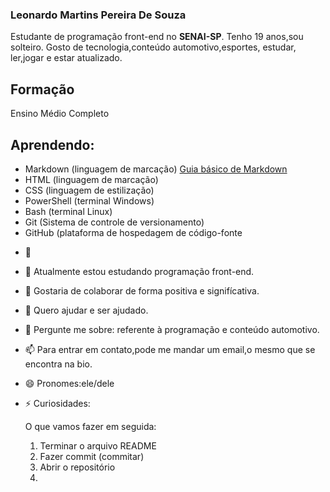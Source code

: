 ### Leonardo Martins Pereira De Souza

   Estudante de programação front-end no **SENAI-SP**. Tenho 19 anos,sou solteiro. Gosto de tecnologia,conteúdo automotivo,esportes, estudar, ler,jogar e estar atualizado.

## Formação
Ensino Médio Completo

## Aprendendo:

 * Markdown (linguagem de marcação)
[Guia básico de Markdown](https://docs.pipz.com/central-de-ajuda/learning-center/guia-basico-de-markdown#open)
* HTML (linguagem de marcação)
* CSS (linguagem de estilização)
* PowerShell (terminal Windows)
* Bash (terminal Linux)
* Git (Sistema de controle de versionamento)
* GitHub (plataforma de hospedagem de código-fonte



- 🔭 
- 🌱 Atualmente estou estudando programação front-end.
- 👯 Gostaria de colaborar de forma positiva e signifícativa.
- 🤔 Quero ajudar e ser ajudado.
- 💬 Pergunte me sobre: referente à programação e conteúdo automotivo.
- 📫 Para entrar em contato,pode me mandar um email,o mesmo que se encontra na bio.
- 😄 Pronomes:ele/dele
- ⚡ Curiosidades:

  O que vamos fazer em seguida:
  1. Terminar o arquivo README
  2. Fazer commit (commitar)
  3. Abrir o repositório
  4. 
  
